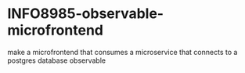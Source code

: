 # INFO8985-observable-microfrontend
make a microfrontend that consumes a microservice that connects to a postgres database observable
